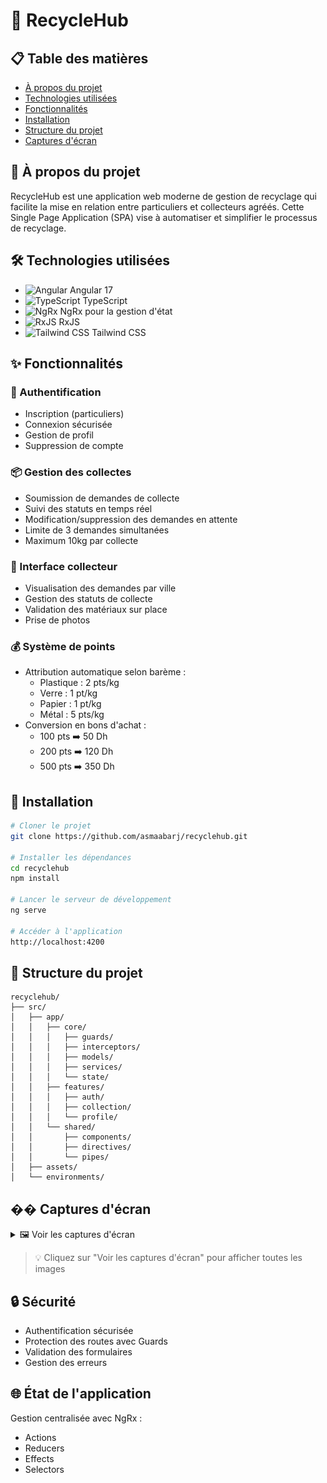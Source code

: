 # 🌱 RecycleHub

## 📋 Table des matières
- [À propos du projet](#-à-propos-du-projet)
- [Technologies utilisées](#-technologies-utilisées)
- [Fonctionnalités](#-fonctionnalités)
- [Installation](#-installation)
- [Structure du projet](#-structure-du-projet)
- [Captures d'écran](#-captures-décran)

## 🌟 À propos du projet
RecycleHub est une application web moderne de gestion de recyclage qui facilite la mise en relation entre particuliers et collecteurs agréés. Cette Single Page Application (SPA) vise à automatiser et simplifier le processus de recyclage.

## 🛠 Technologies utilisées
- ![Angular](https://img.shields.io/badge/Angular-DD0031?style=for-the-badge&logo=angular&logoColor=white) Angular 17
- ![TypeScript](https://img.shields.io/badge/TypeScript-007ACC?style=for-the-badge&logo=typescript&logoColor=white) TypeScript
- ![NgRx](https://img.shields.io/badge/NgRx-BA2BD2?style=for-the-badge&logo=redux&logoColor=white) NgRx pour la gestion d'état
- ![RxJS](https://img.shields.io/badge/RxJS-B7178C?style=for-the-badge&logo=reactivex&logoColor=white) RxJS
- ![Tailwind CSS](https://img.shields.io/badge/Tailwind_CSS-38B2AC?style=for-the-badge&logo=tailwind-css&logoColor=white) Tailwind CSS

## ✨ Fonctionnalités

### 👤 Authentification
- Inscription (particuliers)
- Connexion sécurisée
- Gestion de profil
- Suppression de compte

### 📦 Gestion des collectes
- Soumission de demandes de collecte
- Suivi des statuts en temps réel
- Modification/suppression des demandes en attente
- Limite de 3 demandes simultanées
- Maximum 10kg par collecte

### 🚛 Interface collecteur
- Visualisation des demandes par ville
- Gestion des statuts de collecte
- Validation des matériaux sur place
- Prise de photos

### 💰 Système de points
- Attribution automatique selon barème :
  - Plastique : 2 pts/kg
  - Verre : 1 pt/kg
  - Papier : 1 pt/kg
  - Métal : 5 pts/kg
- Conversion en bons d'achat :
  - 100 pts ➡️ 50 Dh
  - 200 pts ➡️ 120 Dh
  - 500 pts ➡️ 350 Dh

## 🚀 Installation
```bash
# Cloner le projet
git clone https://github.com/asmaabarj/recyclehub.git

# Installer les dépendances
cd recyclehub
npm install

# Lancer le serveur de développement
ng serve

# Accéder à l'application
http://localhost:4200
```

## 📁 Structure du projet
```
recyclehub/
├── src/
│   ├── app/
│   │   ├── core/
│   │   │   ├── guards/
│   │   │   ├── interceptors/
│   │   │   ├── models/
│   │   │   ├── services/
│   │   │   └── state/
│   │   ├── features/
│   │   │   ├── auth/
│   │   │   ├── collection/
│   │   │   └── profile/
│   │   └── shared/
│   │       ├── components/
│   │       ├── directives/
│   │       └── pipes/
│   ├── assets/
│   └── environments/
```

## �� Captures d'écran

<details>
<summary>🖼️ Voir les captures d'écran</summary>

<img src="image-1.png" alt="Page d'accueil" width="600"/>

<div align="center">
  <img src="image-2.png" alt="Page de connexion" width="400"/>
  <img src="image-3.png" alt="Page d'inscription" width="400"/>
</div>

<img src="image-4.png" alt="Page de profil" width="600"/>

<div align="center">
  <table>
    <tr>
      <td><img src="image-5.png" alt="Liste des collectes" width="400"/></td>
      <td><img src="image-6.png" alt="Détails d'une collecte" width="400"/></td>
    </tr>
  </table>
</div>

<img src="image-7.png" alt="Système de points et récompenses" width="600"/>

</details>

> 💡 Cliquez sur "Voir les captures d'écran" pour afficher toutes les images


## 🔒 Sécurité
- Authentification sécurisée
- Protection des routes avec Guards
- Validation des formulaires
- Gestion des erreurs

## 🌐 État de l'application
Gestion centralisée avec NgRx :
- Actions
- Reducers
- Effects
- Selectors


